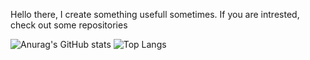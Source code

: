 Hello there, I create something usefull sometimes.
If you are intrested, check out some repositories

![Anurag's GitHub stats](https://github-readme-stats.vercel.app/api?username=luiggi33&count_private=true&theme=dark&show_icons=true)
![Top Langs](https://github-readme-stats.vercel.app/api/top-langs/?username=luiggi33&layout=compact&theme=dark)
